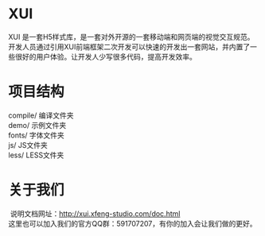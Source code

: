 # XUI
XUI 是一套H5样式库，是一套对外开源的一套移动端和网页端的视觉交互规范。开发人员通过引用XUI前端框架二次开发可以快速的开发出一套网站，并内置了一些很好的用户体验。让开发人少写很多代码，提高开发效率。

# 项目结构
compile/ 编译文件夹<br />
demo/ 示例文件夹<br />
fonts/ 字体文件夹<br />
js/ JS文件夹<br />
less/ LESS文件夹<br />

# 关于我们
  说明文档网址：http://xui.xfeng-studio.com/doc.html<br />
  这里也可以加入我们的官方QQ群：591707207，有你的加入会让我们做的更好。
